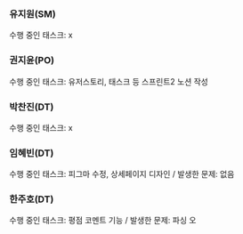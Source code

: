 ### 유지원(SM)
수행 중인 태스크: x
### 권지윤(PO)
수행 중인 태스크: 유저스토리, 태스크 등 스프린트2 노션 작성
### 박찬진(DT)
수행 중인 태스크: x
### 임혜빈(DT)
수행 중인 태스크: 피그마 수정, 상세페이지 디자인 / 발생한 문제: 없음
### 한주호(DT)
수행 중인 태스크: 평점 코멘트 기능 / 발생한 문제: 파싱 오
